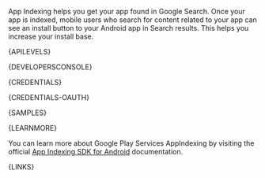 App Indexing helps you get your app found in Google Search. Once your app is indexed, mobile users who search for content related to your app can see an install button to your Android app in Search results. This helps you increase your install base.



{APILEVELS}


{DEVELOPERSCONSOLE}



{CREDENTIALS}



{CREDENTIALS-OAUTH}



{SAMPLES}



{LEARNMORE}

You can learn more about Google Play Services AppIndexing by visiting the official [App Indexing SDK for Android](https://developers.google.com/app-indexing/) documentation.



{LINKS}
